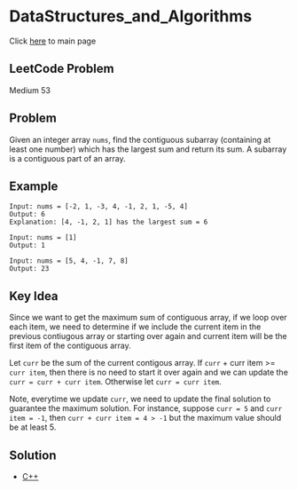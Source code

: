 # DataStructures_and_Algorithms
Click [here](../../README.md) to main page

## LeetCode Problem
Medium 53

## Problem
Given an integer array `nums`, find the contiguous subarray (containing at least one number) which has the largest sum and return its sum. A subarray is a contiguous part of an array.

## Example
```
Input: nums = [-2, 1, -3, 4, -1, 2, 1, -5, 4]
Output: 6
Explanation: [4, -1, 2, 1] has the largest sum = 6

Input: nums = [1]
Output: 1

Input: nums = [5, 4, -1, 7, 8]
Output: 23
```

## Key Idea
Since we want to get the maximum sum of contiguous array, if we loop over each item, we need to determine if we include the current item in the previous contiugous array or starting over again and current item will be the first item of the contiguous array.

Let `curr` be the sum of the current contigous array. If `curr` + curr item >= `curr item`, then there is no need to start it over again and we can update the `curr = curr + curr item`. Otherwise let `curr = curr item`. 

Note, everytime we update `curr`, we need to update the final solution to guarantee the maximum solution. For instance, suppose `curr = 5` and `curr item = -1`, then `curr + curr item = 4 > -1` but the maximum value should be at least 5.

## Solution
- [C++](./solution.cpp)